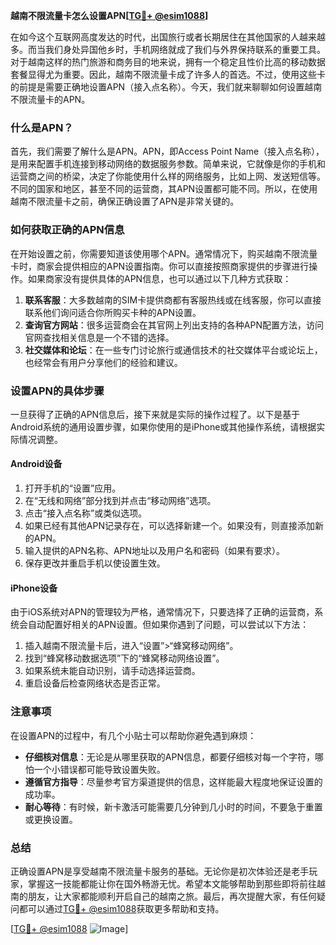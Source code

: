 **越南不限流量卡怎么设置APN[[TG💪+ @esim1088](https://t.me/s/esim1088)]**

在如今这个互联网高度发达的时代，出国旅行或者长期居住在其他国家的人越来越多。而当我们身处异国他乡时，手机网络就成了我们与外界保持联系的重要工具。对于越南这样的热门旅游和商务目的地来说，拥有一个稳定且性价比高的移动数据套餐显得尤为重要。因此，越南不限流量卡成了许多人的首选。不过，使用这些卡的前提是需要正确地设置APN（接入点名称）。今天，我们就来聊聊如何设置越南不限流量卡的APN。

### 什么是APN？

首先，我们需要了解什么是APN。APN，即Access Point Name（接入点名称），是用来配置手机连接到移动网络的数据服务参数。简单来说，它就像是你的手机和运营商之间的桥梁，决定了你能使用什么样的网络服务，比如上网、发送短信等。不同的国家和地区，甚至不同的运营商，其APN设置都可能不同。所以，在使用越南不限流量卡之前，确保正确设置了APN是非常关键的。

### 如何获取正确的APN信息

在开始设置之前，你需要知道该使用哪个APN。通常情况下，购买越南不限流量卡时，商家会提供相应的APN设置指南。你可以直接按照商家提供的步骤进行操作。如果商家没有提供具体的APN信息，也可以通过以下几种方式获取：

1. **联系客服**：大多数越南的SIM卡提供商都有客服热线或在线客服，你可以直接联系他们询问适合你所购买卡种的APN设置。
2. **查询官方网站**：很多运营商会在其官网上列出支持的各种APN配置方法，访问官网查找相关信息是一个不错的选择。
3. **社交媒体和论坛**：在一些专门讨论旅行或通信技术的社交媒体平台或论坛上，也经常会有用户分享他们的经验和建议。

### 设置APN的具体步骤

一旦获得了正确的APN信息后，接下来就是实际的操作过程了。以下是基于Android系统的通用设置步骤，如果你使用的是iPhone或其他操作系统，请根据实际情况调整。

#### Android设备

1. 打开手机的“设置”应用。
2. 在“无线和网络”部分找到并点击“移动网络”选项。
3. 点击“接入点名称”或类似选项。
4. 如果已经有其他APN记录存在，可以选择新建一个。如果没有，则直接添加新的APN。
5. 输入提供的APN名称、APN地址以及用户名和密码（如果有要求）。
6. 保存更改并重启手机以使设置生效。

#### iPhone设备

由于iOS系统对APN的管理较为严格，通常情况下，只要选择了正确的运营商，系统会自动配置好相关的APN设置。但如果你遇到了问题，可以尝试以下方法：

1. 插入越南不限流量卡后，进入“设置”>“蜂窝移动网络”。
2. 找到“蜂窝移动数据选项”下的“蜂窝移动网络设置”。
3. 如果系统未能自动识别，请手动选择运营商。
4. 重启设备后检查网络状态是否正常。

### 注意事项

在设置APN的过程中，有几个小贴士可以帮助你避免遇到麻烦：

- **仔细核对信息**：无论是从哪里获取的APN信息，都要仔细核对每一个字符，哪怕一个小错误都可能导致设置失败。
- **遵循官方指导**：尽量参考官方渠道提供的信息，这样能最大程度地保证设置的成功率。
- **耐心等待**：有时候，新卡激活可能需要几分钟到几小时的时间，不要急于重置或更换设置。

### 总结

正确设置APN是享受越南不限流量卡服务的基础。无论你是初次体验还是老手玩家，掌握这一技能都能让你在国外畅游无忧。希望本文能够帮助到那些即将前往越南的朋友，让大家都能顺利开启自己的越南之旅。最后，再次提醒大家，有任何疑问都可以通过[TG💪+ @esim1088](https://t.me/s/esim1088)获取更多帮助和支持。

[[TG💪+ @esim1088](https://t.me/s/esim1088) ![Image](https://i.postimg.cc/4NQfJmqS/Snipaste-2025-05-13-00-14-12.png)]